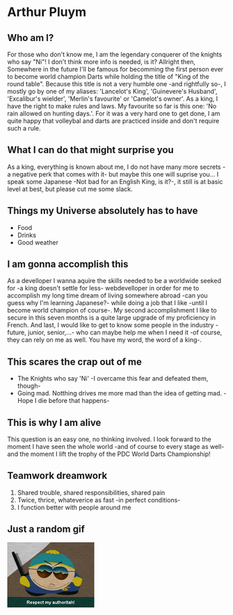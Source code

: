 # Arthur Pluym

## Who am I?
For those who don't know me, I am the legendary conquerer of the knights who say "Ni"!
I don't think more info is needed, is it?
Allright then,
Somewhere in the future I'll be famous for becomming the first person ever to become world champion Darts
while holding the title of "King of the round table".
Because this title is not a very humble one -and rightfully so-,
I mostly go by one of my aliases: 'Lancelot's King', 'Guinevere's Husband', 'Excalibur's wielder', 'Merlin's favourite' or 'Camelot's owner'.
As a king, I have the right to make rules and laws. My favourite so far is this one: 'No rain allowed on hunting days.'.
For it was a very hard one to get done, I am quite happy that volleybal and darts are practiced inside and don't require such a rule.

## What I can do that might surprise you
As a king, everything is known about me, I do not have many more secrets -a negative perk that comes with it- but maybe this one will suprise you...
I speak some Japanese -Not bad for an English King, is it?-, it still is at basic level at best, but please cut me some slack.


## Things my Universe absolutely has to have
* Food
* Drinks
* Good weather

## I am gonna accomplish this
As a develloper I wanna aquire the skills needed to be a worldwide seeked for -a king doesn't settle for less- webdevelloper
in order for me to accomplish my long time dream of living somewhere abroad -can you guess why I'm learning Japanese?-
while doing a job that I like -until I become world champion of course-.
My second accomplishment I like to secure in this seven months is a quite large upgrade of my proficiency in French.
And last, I would like to get to know some people in the industry -future, junior, senior,...-
who can maybe help me when I need it -of course, they can rely on me as well. You have my word, the word of a king-.

## This scares the crap out of me
* The Knights who say 'Ni' -I overcame this fear and defeated them, though-
* Going mad. Notthing drives me more mad than the idea of getting mad. -Hope I die before that happens-

## This is why I am alive
This question is an easy one, no thinking involved.
I look forward to the moment I have seen the whole world -and of course to every stage as well-
and the moment I lift the trophy of the PDC World Darts Championship!

## Teamwork dreamwork
1. Shared trouble, shared responsibilities, shared pain
2. Twice, thrice, whateverice as fast -in perfect conditions-
3. I function better with people around me

## Just a random gif
![Cartman](200w.gif)
